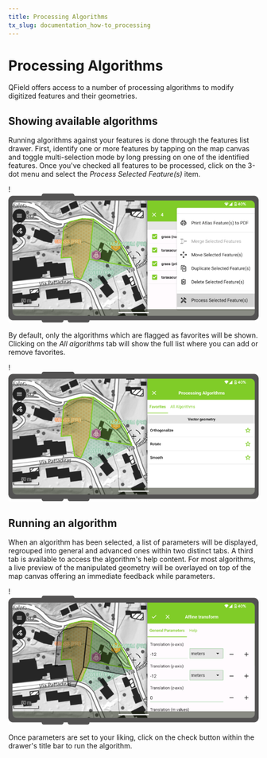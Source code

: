 ```yaml
---
title: Processing Algorithms
tx_slug: documentation_how-to_processing
---
```


# Processing Algorithms

QField offers access to a number of processing algorithms to modify digitized features and their geometries.

## Showing available algorithms

Running algorithms against your features is done through the features list drawer. First, identify one or more features by tapping on the map canvas and toggle multi-selection mode by long pressing on one of the identified features. Once you've checked all features to be processed, click on the 3-dot menu and select the _Process Selected Feature(s)_ item.

!![process selected features](../assets/images/process_selected_features.png "")

By default, only the algorithms which are flagged as favorites will be shown. Clicking on the _All algorithms_ tab will show the full list where you can add or remove favorites.

!![processing algorithms](../assets/images/processing_algorithms.png "")

## Running an algorithm

When an algorithm has been selected, a list of parameters will be displayed, regrouped into general and advanced ones within two distinct tabs. A third tab is available to access the algorithm's help content. For most algorithms, a live preview of the manipulated geometry will be overlayed on top of the map canvas offering an immediate feedback while parameters.

!![processing parameters](../assets/images/processing_parameters.png "")

Once parameters are set to your liking, click on the check button within the drawer's title bar to run the algorithm.
